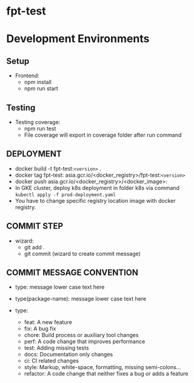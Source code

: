 # fpt-test
# Development Environments


## Setup
- Frontend:
  - npm install
  - npm run start

## Testing
- Testing coverage:
  - npm run test
  - File coverage will export in coverage folder after run command

## DEPLOYMENT

- docker build -t fpt-test:```<version>``` . 
- docker tag fpt-test:<version> asia.gcr.io/<docker_registry>/fpt-test:```<version>```
- docker push asia.gcr.io/<docker_registry>/<docker_image>:<tag>
- In GKE cluster, deploy k8s deployment in folder k8s via command ```kubectl apply -f prod-deployment.yaml```
- You have to change specific registry location image with docker registry.

## COMMIT STEP

- wizard:
  - git add .
  - git commit (wizard to create commit message)

## COMMIT MESSAGE CONVENTION

- type: message lower case text here
- type(package-name): message lower case text here

- type:
  - feat: A new feature
  - fix: A bug fix
  - chore: Build process or auxiliary tool changes
  - perf: A code change that improves performance
  - test: Adding missing tests
  - docs: Documentation only changes
  - ci: CI related changes
  - style: Markup, white-space, formatting, missing semi-colons...
  - refactor: A code change that neither fixes a bug or adds a feature
